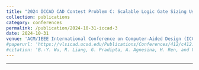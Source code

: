 ```yaml
---
title: "2024 ICCAD CAD Contest Problem C: Scalable Logic Gate Sizing Using ML Techniques and GPU Acceleration"
collection: publications
category: conferences
permalink: /publication/2024-10-31-iccad-3
date: 2024-10-31
venue: 'ACM/IEEE International Conference on Computer-Aided Design (ICCAD)'
#paperurl: 'https://vlsicad.ucsd.edu/Publications/Conferences/412/c412.pdf'
#citation: 'B.-Y. Wu, R. Liang, G. Pradipta, A. Agnesina, H. Ren, and V. A. Chhabria, “2024 ICCAD CAD Contest Problem C: Scalable Logic Gate Sizing Using ML Techniques and GPU Acceleration“, Proc. ICCAD, 2024.'
---
```

****